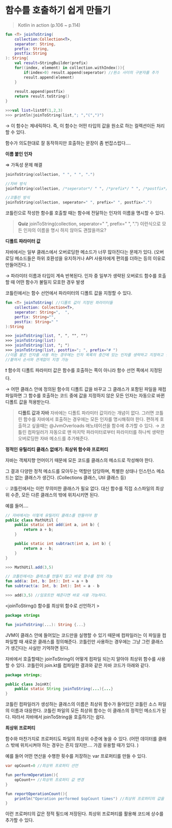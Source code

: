 # 함수를 호출하기 쉽게 만들기

> Kotlin in action (p.106 ~ p.114)

```kotlin
fun <T> joinToString(
	collection:Collection<T>,
	separator: String,
	prefix: String,
	postfix:String
): String{
	val result=StringBuilder(prefix)
	for((index, element) in collection.withIndex()){
		if(index>0) result.append(seperator) //원소 사이의 구분자를 추가
		result.append(element)
	}
	
	result.append(postfix)
	return result.toString()
}

>>>val list=listOf(1,2,3)
>>> println(joinToString(list,"; ","(",")")
```

→ 이 함수는 제네릭하다. 즉, 이 함수는 어떤 타입의 값을 원소로 하는 컬렉션이든 처리할 수 있다. 

함수가 의도한대로 잘 동작하지만 호출하는 문장이 좀 번잡스럽다….


**이름 붙인 인자**

⇒ 가독성 문제 해결 

```kotlin
joinToString(collection, " ", " ", ".")

//자바 방식
joinToString(collection, /*seperator*/ " ", /*prefix*/ " ", /*postfix*/ ".");

//코틀린 방식
joinToString(collection, seperator=" ", prefix=" ", postfix=".")
```

코틀린으로 작성한 함수를 호출할 때는 함수에 전달하는 인자의 이름을 명시할 수 있다. 

> **Quiz**
joinToString(collection, seperator=" ", prefix=" ", ".") 이런식으로 모든 인자의 이름을 명시 하지 않아도 괜찮을까요?
> 

**디폴트 파라미터 값**

자바에서는 일부 클래스에서 오버로딩한 메소드가 너무 많아진다는 문제가 있다. (오버로딩 메소드들은 하위 호환성을 유지하거나 API 사용자에게 편의를 더하는 등의 이유로 만들어진다. )

→ 파라미터 이름과 타입이 계속 반복된다. 인자 중 일부가 생략된 오버로드 함수를 호출할 때 어떤 함수가 불릴지 모호한 경우 발생 

코틀린에서는 함수 선언에서 파라미터의 디폴트 값을 지정할 수 있다.

```kotlin
fun <T> joinToString( //디폴트 값이 지정된 파라미터들 
	collection: Collection<T>,
	seperator: String=",  ",
	perfix: String="",
	postfix: String=" "
):String

>>> joinToString(list, ", ", "", "")
>>> joinToString(list)
>>> joinToString(list, "; ")
>>> joinToString(list, postfix="; ", prefix="# ") 
//이름 붙은 인자를 사용 하는 경우에는 인자 목록의 중간에 있는 인자를 생략하고 지정하고 싶은 인자를 이름을 
//붙여서 순서와 관계없이 지정 가능 
```

❗️ 함수의 디폴트 파라미터 값은 함수를 호출하는 쪽이 아니라 함수 선언 쪽에서 지정된다. 

→ 어떤 클래스 안에 정의된 함수의 디폴트 값을 바꾸고 그 클래스가 포함된 파일을 재컴파일하면 그 함수를 호출하는 코드 중에 값을 지정하지 않은 모든 인자는 자동으로 바뀐 디폴트 값을 적용받는다. 

> **디폴트 값과 자바**
자바에는 디폴트 파라미터 값이라는 개념이 없다. 그러면 코틀린 함수를 자바에서 호출하는 경우에는 모든 인자를 명시해줘야 한다. 
편하게 호출하고 싶을때는 @JvmOverloads 애노테이션을 함수에 추가할 수 있다. → 코틀린 컴파일러가 자동으로 맨 마지막 파라미터로부터 파라미터를 하나씩 생략한 오버로딩한 자바 메소드를 추가해준다.
> 

**정적인 유틸리티 클래스 없애기: 최상위 함수와 프로퍼티**

자바는 객체지향 언어이기 때문에 모든 코드를 클래스의 메소드로 작성해야 한다. 

그 결과 다양한 정적 메소드를 모아두는 역할만 담당하며, 특별한 상태나 인스턴스 메소드는 없는 클래스가 생긴다. (Collections 클래스, Util 클래스 등)

💡 코틀린에서는 이런 무의미한 클래스가 필요 없다. 대신 함수를 직접 소스파일의 최상위 수준, 모든 다른 클래스의 밖에 위치시키면 된다. 

예를 들어….

```java
// 자바에서는 이렇게 유틸리티 클래스를 만들어야 함
public class MathUtil {
    public static int add(int a, int b) {
        return a + b;
    }

    public static int subtract(int a, int b) {
        return a - b;
    }
}

>>> MathUtil.add(3,5)

```

```kotlin
// 코틀린에서는 클래스를 만들지 않고 바로 함수를 정의 가능
fun add(a: Int, b: Int): Int = a + b
fun subtract(a: Int, b: Int): Int = a - b

>>> add(3,5) //임포트만 해준다면 바로 사용 가능하다. 
```

<joinToStirng() 함수를 최상위 함수로 선언하기 >

```kotlin
package strings

fun joinToString(...): String {...}
```

JVM이 클래스 안에 들어있는 코드만을 실행할 수 있기 때문에 컴파일러는 이 파일을 컴파일할 때 새로운 클래스를 정의해준다. 코틀린만 사용하는 경우에는 그냥 그런 클래스가 생긴다는 사실만 기억하면 된다. 

자바에서 호출할때는 joinToString이 어떻게 컴파일 되는지 알아야 최상위 함수를 사용할 수 있다.   코틀린이 join.kt를 컴파일한 결과와 같은 자바 코드가 아래와 같다. 

```java
package strings;

public class JoinKt{
	public static String joinToString(...){...}
}
```

코틀린 컴파일러가 생성하는 클래스의 이름은 최상위 함수가 들어있던 코틀린 소스 파일의 이름과 대응한다. 코틀린 파일의 모든 최상위 함수는 이 클래스의 정적인 메소드가 된다.  따라서 자바에서 joinToString을 호출하기는 쉽다. 

**최상위 프로퍼티**

함수와 마찬가지로 프로퍼티도 파일의 최상위 수준에 놓을 수 있다. (어떤 데이터를 클래스 밖에 위치시켜야 하는 경우는 흔지 않지만…. 가끔 유용할 때가 있다. )

예를 들어 어떤 연산을 수행한 횟수를 저장하는 var 프로퍼티를 만들 수 있다. 

```java
var opCount=0 //최상위 프로퍼티 선언

fun performOperation(){ 
	opCount++ //최상위 프로퍼티 값 변경 
}

fun reportOperationCount(){
	println("Operation performed $opCount times") //최상위 프로퍼티의 값을 읽는다. 
}

```

이런 프로퍼티의 값은 정적 필드에 저장된다. 최상위 프로퍼티를 활용해 코드에 상수를 추가할 수 있다.
